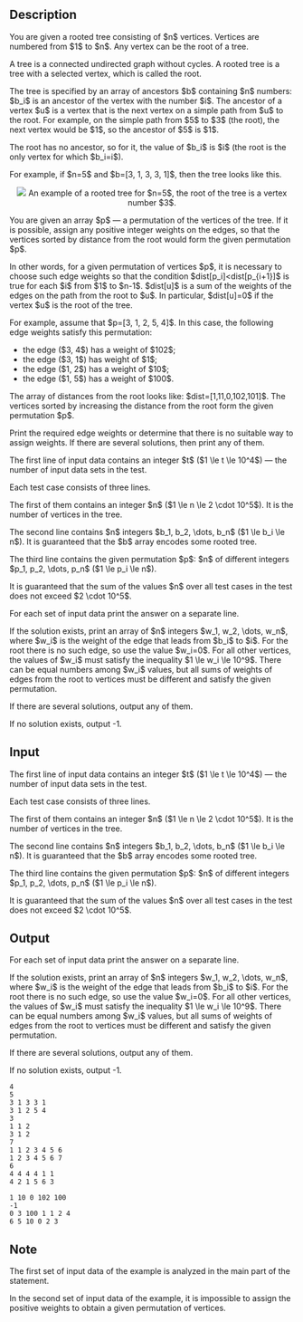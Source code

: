 ## Description

<div><p>You are given a rooted tree consisting of $n$ vertices. Vertices are numbered from $1$ to $n$. Any vertex can be the root of a tree.</p><p>A <span class="tex-font-style-it">tree</span> is a connected undirected graph without cycles. A <span class="tex-font-style-it">rooted tree</span> is a tree with a selected vertex, which is called the <span class="tex-font-style-it">root</span>.</p><p>The tree is specified by an array of ancestors $b$ containing $n$ numbers: $b_i$ is an ancestor of the vertex with the number $i$. The <span class="tex-font-style-it">ancestor</span> of a vertex $u$ is a vertex that is the next vertex on a simple path from $u$ to the root. For example, on the simple path from $5$ to $3$ (the root), the next vertex would be $1$, so the ancestor of $5$ is $1$.</p><p>The root has no ancestor, so for it, the value of $b_i$ is $i$ (the root is the only vertex for which $b_i=i$).</p><p>For example, if $n=5$ and $b=[3, 1, 3, 3, 1]$, then the tree looks like this.</p><center> <img class="tex-graphics" src="file://oHPL7wWm.png" style="max-width: 100.0%;max-height: 100.0%;">   <span class="tex-font-size-small">An example of a rooted tree for $n=5$, the root of the tree is a vertex number $3$.</span> </center><p>You are given an array $p$&nbsp;— a permutation of the vertices of the tree. If it is possible, assign any <span class="tex-font-style-bf">positive</span> integer weights on the edges, so that the vertices sorted by distance from the root would form the given permutation $p$.</p><p>In other words, for a given permutation of vertices $p$, it is necessary to choose such edge weights so that the condition $dist[p_i]&lt;dist[p_{i+1}]$ is true for each $i$ from $1$ to $n-1$. $dist[u]$ is a sum of the weights of the edges on the path from the root to $u$. In particular, $dist[u]=0$ if the vertex $u$ is the root of the tree.</p><p>For example, assume that $p=[3, 1, 2, 5, 4]$. In this case, the following edge weights satisfy this permutation:</p><ul> <li> the edge ($3, 4$) has a weight of $102$; </li><li> the edge ($3, 1$) has weight of $1$; </li><li> the edge ($1, 2$) has a weight of $10$; </li><li> the edge ($1, 5$) has a weight of $100$. </li></ul><p>The array of distances from the root looks like: $dist=[1,11,0,102,101]$. The vertices sorted by increasing the distance from the root form the given permutation $p$.</p><p>Print the required edge weights or determine that there is no suitable way to assign weights. If there are several solutions, then print any of them.</p></div><div class="input-specification"><p>The first line of input data contains an integer $t$ ($1 \le t \le 10^4$) — the number of input data sets in the test.</p><p>Each test case consists of three lines.</p><p>The first of them contains an integer $n$ ($1 \le n \le 2 \cdot 10^5$). It is the number of vertices in the tree.</p><p>The second line contains $n$ integers $b_1, b_2, \dots, b_n$ ($1 \le b_i \le n$). It is guaranteed that the $b$ array encodes some rooted tree.</p><p>The third line contains the given permutation $p$: $n$ of different integers $p_1, p_2, \dots, p_n$ ($1 \le p_i \le n$).</p><p>It is guaranteed that the sum of the values $n$ over all test cases in the test does not exceed $2 \cdot 10^5$.</p></div><div class="output-specification"><p>For each set of input data print the answer on a separate line.</p><p>If the solution exists, print an array of $n$ integers $w_1, w_2, \dots, w_n$, where $w_i$ is the weight of the edge that leads from $b_i$ to $i$. For the root there is no such edge, so use the value $w_i=0$. For all other vertices, the values of $w_i$ must satisfy the inequality $1 \le w_i \le 10^9$. There can be equal numbers among $w_i$ values, but all sums of weights of edges from the root to vertices must be different and satisfy the given permutation.</p><p>If there are several solutions, output any of them.</p><p>If no solution exists, output <span class="tex-font-style-tt">-1</span>.</p></div>

## Input

<p>The first line of input data contains an integer $t$ ($1 \le t \le 10^4$) — the number of input data sets in the test.</p><p>Each test case consists of three lines.</p><p>The first of them contains an integer $n$ ($1 \le n \le 2 \cdot 10^5$). It is the number of vertices in the tree.</p><p>The second line contains $n$ integers $b_1, b_2, \dots, b_n$ ($1 \le b_i \le n$). It is guaranteed that the $b$ array encodes some rooted tree.</p><p>The third line contains the given permutation $p$: $n$ of different integers $p_1, p_2, \dots, p_n$ ($1 \le p_i \le n$).</p><p>It is guaranteed that the sum of the values $n$ over all test cases in the test does not exceed $2 \cdot 10^5$.</p>

## Output

<p>For each set of input data print the answer on a separate line.</p><p>If the solution exists, print an array of $n$ integers $w_1, w_2, \dots, w_n$, where $w_i$ is the weight of the edge that leads from $b_i$ to $i$. For the root there is no such edge, so use the value $w_i=0$. For all other vertices, the values of $w_i$ must satisfy the inequality $1 \le w_i \le 10^9$. There can be equal numbers among $w_i$ values, but all sums of weights of edges from the root to vertices must be different and satisfy the given permutation.</p><p>If there are several solutions, output any of them.</p><p>If no solution exists, output <span class="tex-font-style-tt">-1</span>.</p>





```input1
4
5
3 1 3 3 1
3 1 2 5 4
3
1 1 2
3 1 2
7
1 1 2 3 4 5 6
1 2 3 4 5 6 7
6
4 4 4 4 1 1
4 2 1 5 6 3
```




```output1
1 10 0 102 100
-1
0 3 100 1 1 2 4
6 5 10 0 2 3
```



## Note

<p>The first set of input data of the example is analyzed in the main part of the statement.</p><p>In the second set of input data of the example, it is impossible to assign the positive weights to obtain a given permutation of vertices.</p>
